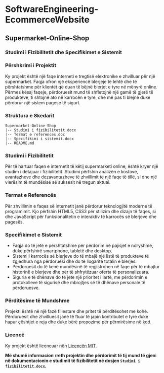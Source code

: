 # SoftwareEngineering-EcommerceWebsite
## Supermarket-Online-Shop

### Studimi i Fizibilitetit dhe Specifikimet e Sistemit

### Përshkrimi i Projektit

Ky projekt është një faqe interneti e tregtisë elektronike e zhvilluar për një supermarket. Faqja ofron një eksperiencë blerjeje të lehtë dhe të përshtatshme për klientët që duan të bëjnë blerjet e tyre në mënyrë online. Përmes kësaj faqeje, përdoruesit mund të shfletojnë një gamë të gjerë të produkteve, ti shtojnë ato në karrocën e tyre, dhe më pas ti blejnë duke përdorur një sistem pagese të sigurt.

### Struktura e Skedarit

```
Supermarket-Online-Shop
|-- Studimi i fizibilitetit.docx
|-- Termat e references.doc
|-- Specifikimi i sistemit.docx
|-- README.md
```

### Studimi i Fizibilitetit

Për të hartuar faqen e internetit të këtij supermarketi online, është kryer një studim i detajuar i fizibilitetit. Studimi përfshin analizën e kostove, avantazheve dhe dezavantazheve të zhvillimit të një faqe të tillë, si dhe një vlerësim të mundësisë së suksesit në tregun aktual.

### Termat e Referencës

Për zhvillimin e faqes së internetit janë përdorur teknologjitë moderne të programimit. Kjo përfshin HTML5, CSS3 për stilizim dhe dizajn të faqes, si dhe JavaScript për funksionalitetin e interaktiv të karrocës së blerjeve dhe pagesës.

### Specifikimet e Sistemit

- Faqja do të jetë e përshtatshme për përdorim në pajisjet e ndryshme, duke përfshirë smartphone, tabletë dhe desktop.
- Sistemi i karrocës së blerjeve do të mbajë një listë të produkteve të zgjedhura nga përdoruesi dhe do të llogaritë totalin e blerjes.
- Përdoruesit do të kenë mundësinë të regjistrohen në faqe për të mbajtur historinë e blerjeve dhe për të shfrytëzuar oferta të personalizuara.
- Siguria e të dhënave do të jete një prioritet i lartë, me përdorimin e protokolleve të sigurisë dhe mbrojtjes së të dhënave personale të përdoruesve.

### Përditësime të Mundshme

Projekti është në një fazë fillestare dhe pritet të përditësohet me kohë. Përdoruesit dhe zhvilluesit janë të ftuar të japin kontributet e tyre duke hapur çështjet e reja dhe duke bërë propozime për përmirësime në kod.

### Licencë

Ky projekt është licencuar nën [Licencën MIT](LICENSE).

**Më shumë informacion rreth projektin dhe përdorimit të tij mund të gjeni në dokumentacionin e studimit të fizibilitetit në dosjen `Studimi i fizibilitetit.docx`.**
